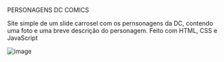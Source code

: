 PERSONAGENS DC COMICS

Site simple de um slide carrosel com os pernsonagens da DC, contendo uma foto e uma breve descrição do personagem. Feito com HTML, CSS e JavaScript

![image](https://github.com/DaphinyAssis/Personagens-DC-Comics/assets/136387354/7dcb17fa-745f-4f18-8a9a-703cf9abdee3)

